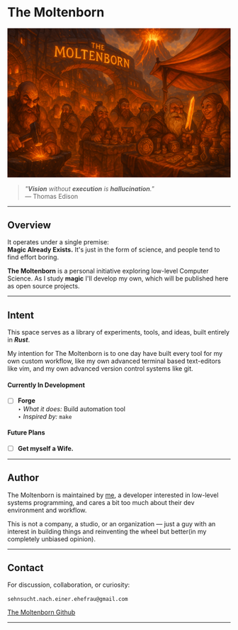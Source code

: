 # The Moltenborn

<p align="center">
  <img src="assets/moltenborn.png" alt="The Moltenborn Logo"/>
</p>

> _"**Vision** without **execution** is **hallucination**."_  
> — Thomas Edison

---

## Overview

It operates under a single premise:  
**Magic Already Exists.** It's just in the form of science, and people tend to find effort boring.

**The Moltenborn** is a personal initiative exploring low-level Computer Science. As I study **magic** I'll develop my own, which will be published here as open source projects.

---

## Intent

This space serves as a library of experiments, tools, and ideas, built entirely in **_Rust_**.

My intention for The Moltenborn is to one day have built every tool for my own custom workflow, like my own advanced terminal based text-editors like vim, and my own advanced version control systems like git.

#### Currently In Development

- [ ] **Forge**  
       ‣ _What it does:_ Build automation tool  
       ‣ _Inspired by:_ `make`

#### Future Plans

- [ ] **Get myself a Wife.**

---

## Author

The Moltenborn is maintained by <a href="https://sehnsucht-nach-einer-ehefrau.vercel.app" target="_blank">me</a>, a developer interested in low-level systems programming, and cares a bit too much about their dev environment and workflow.

This is not a company, a studio, or an organization — just a guy with an interest in building things and reinventing the wheel but better(in my completely unbiased opinion).

---

## Contact

For discussion, collaboration, or curiosity:

`sehnsucht.nach.einer.ehefrau@gmail.com`

[The Moltenborn Github](https://github.com/The-Moltenborn)

---
